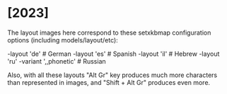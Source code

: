 # [2023]
The layout images here correspond to these setxkbmap configuration 
options (including models/layout/etc):

-layout 'de' # German
-layout 'es' # Spanish
-layout 'il' # Hebrew
-layout 'ru' -variant ',,phonetic' # Russian

Also, with all these layouts "Alt Gr" key produces much more characters 
than represented in images, and "Shift + Alt Gr" produces even more.
